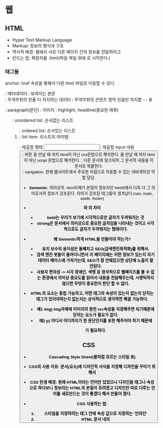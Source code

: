 # 웹

## HTML
- Hyper Text Markup Language
- Markup: 정보의 형식과 구조
- 역사적 배경: 웹에서 서로 다른 페이지 간의 정보를 전달하려고
- 만드는 법: 확장자를 .html(파일 제일 위에 <!DOCTYPE html>로 시작한다.)

### 태그들
<a> anchor: href 속성을 통해서 다른 html 파일로 이동할 수 있다.
<head>: 메타데이터
<body>: 보여지는 본문
<div>: 무색무취의 한줄 다 차지하는 데이터
<span>: 무색무취의 콘텐츠 영역 만큼만 차지함
  - 
<table>: 표
<p>: paragraph(문단)
<img>: 이미지
<h1~h6>: highlight, headline(중요한 제목)

<ul>: unordered list: 순서없는 리스트
<ol>: ordered list: 순서있는 리스트
<li>: list item: 리스트의 아이템
<form>: 제출할 형태
<input>: 제출할 input 내용
<button>: 버튼

<style>: </style>을 만날 때 까지 html이 아닌 css문법으로 해석한다.
<script>: </script>를 만날 때 까지 html이 아닌 script 문법으로 해석한다.
<link>: 다른 문서와 링크되어 그 문서의 내용을 이 문서로 복붙한다.
<nav>: navigation, 현재 웹사이트에서 주요한 지점으로 이동할 수 있는 네비게이션 역할 담당.

- **Sementic**: 의미상의. html자체가 본질이 정보지만 html5에서 더욱 더 그 의미로서의 정보가 강조된다. 의미가 강조된 태그들이 생겨났다.(nav, main, aside, footer)
- <b>와 <strong>의 차이
  - bold는 우리가 보기에 시각적으로만 글자가 두꺼워지는 것
  - strong은 문서에서 의미상으로 중요한 글자임을 나타내는 것이고 시각적으로도 글자가 두꺼워지는 형태이다.

- 왜 Sementic하게 HTML을 만들어야 하는가?
  - 유지 보수의 용이성은 둘째치고 SEO(검색엔진최적화)를 위해서.
  - 검색 엔진 봇들이 돌아다니면서 이 페이지에는 어떤 정보가 있는지 자기 데이터 베이스에 가져가는데, SEO가 잘 안돼있으면 상단에 노출이 잘 안된다.
  - 사용자 편의성 -> 시각 장애인, 색맹 등 정삭적으로 웹페이즈를 볼 수 없는 환경에서 의미상 중요도를 읽어서 내용을 전달해주는데, 시멘틱하지 않으면 무엇이 중요한지 판단 할 수 없다.

- HTML의 요소는 중첩 가능하고, 어떤 태그의 속성이 있는지 없는지 닫히는 태그가 있어야하는지 없는지는 상식적으로 생각하면 해결 가능하다.
  - 예1 img) img자체에 이미지의 원천 src속성을 지정해주면 되기때문에 닫히는 요소가 필요가 없다.
  - 예2 p) 어디서 어디까지가 한 문단인지를 표현 해주어야 하기 때문에 </p>가 필요하다.


## CSS
- Cascading Style Sheet(물처럼 흐르는 스타일 표)
- CSS의 사용 이유: 문서(요소)에 디자인적 서식을 지정해 디자인을 꾸미기 위해서
- CSS 탄생 배경: 원래 HTML이라는 언어만 있었으나 디자인을 태그나 속성으로 하다보니 정보라는 HTML의 본질이 흐려졌고 디자인만 따로 다루는 언어를 새로만드는 것이 좋겠다 해서 만들어 졌다.
- **CSS 사용하는 법:**
  1. 스타일을 지정하려는 태그 안에 속성 값으로 지정하는 '인라인'
  2. HTML 문서 내의 <style> 태그 안에 모아서 기술하는 '내부'
  3. .CSS파일로 별도로 모아서 기술하는 '외부'

- CSS문법: 
    선택자{
        속성 : 값;
        속성 : 값;
        ...
    }
  
  - 어떻게 선택하는가?
    - 그냥 이름: 태그
    - .이름: 클래스
    - #이름: id
    - 이름1>이름2: 이름1의 자식인 이름2
    - 이름1 이름2: 이름1의 자손인 이름2
  
  - **중요한 속성**: color, background-color, height, width, padding, margin, position, display, border
  - 박스모델: 모든 요소는 박스모델이다. 동그랗게 보이든, 선으로 보이든 모두가 박스 모델이다. 개발자 모드로 확인하면 모든 컨텐츠 영역은 파란색이다
    - border를 기준으로 안쪽이 padding, 바깥쪽이 margin이다.
  - position: 선택자가 어디를 기준으로 위치할 것인지를 결정
    - static: 디폴트. 웹의 기본적인 흐름을 따른다. 위에서 아래로 왼쪽에서 오른쪽으로.
    
    - relative: 상대적. static에서 offset 만큼 이동한다.
      - offset: 두 번째 주소를 만들기 위해 기준이 되는 주소에 더해진 값. 예) top : 30px; = 첫번 쨰 주소를 기준으로 top에서부터 30px을 더한 값이 두번째 주소가 된다.
    
    - absolute: 절대적. static이 아닌 부모요소를 기준으로 offset 만큼 이동한다. 그런 부모가 없다면 body를 기준으로 한다.(포토샵의 레이어와 같이 새로운 층으로 해석된다.)
    - fixed: 스크롤과 상관없이 항상 그 위치
    - sticky: 스크롤을 하다가 그위치
  - display
    - inline: 자기 영역만큼만 차지. width, height 속성 없음
    - block: 한줄을 다 차지
    - inline-block: 자기 영역만큼만 차지하는데 width, height 속성을 줄 수 있음.
  - flex
    - 가로축과 주축의 개념
    - 컨테이너와 아이템의 개념
- **bootstrap**
  - twitter에서 만든 오픈소스 css 프레임 워크
  - 적용하는 법
    1. 부트스트랩 소스 다운로드
    2. 디자인 요소 찾기
    3. 해당 클래스로 클래스명 변경


- 단위
  - 절대단위: px
  - 상대단위: em, rem, %, vh, vw

- 미디어 쿼리(mediaQuery)
  - 반응형 페이지: 반응형이라는 것은 하드웨어의 해상도에 반응해서 디자인이 바뀌는 것




## JS
- 웹브라우저에서 유일하게 동작하는 프로그래밍 언어이다.
  - 자바스크립트도 웹브라우저에서만 동작을 하는가? X = Nodejs 환경에서 동작할 수 있다.

- 브라우저의 역사
  - MS의 익스플로러가 망쳐놓은 역사.
  - 춘추전국시대에 등장한 jquery
  - 구글의 크롬이 평정한 역사

- 자바스크립트의 3요소: DOM, BOM, CORE엔진

- **데이터타입**
  - **자바스크립트는 dynamic Typed 언어이기 때문에 데이터타입이 선언시 결정 되는 것이 아니라 값에 의해 결정된다.**
  - 원시타입 5가지: boolean, null, undefined, number, string
  - 이 자료형 외에는 모두 참조형 데이터 타입이다.(데이터 타입을 쪼개 놓은 이유는 비싼 자원인 메모리를 효율적으로 사용하기 위해서이다.)

- 변수(variable)
  - 변수를 사용하는 이유)
    - 1. 값에 이름을 붙여줘서 무슨 의도인지 파악하게 한다.
    - 2. 값을 직접 사용하지 않고 그릇에 담아서 유지보수를 편하게 한다.(하나의 값을 변경시키면 해당 변수를 쓰는 모든 곳이 일괄적으로 변경)
    - var 이름 = 값; / let 이름 = 값;
    - var로 선언한 변수는 덮어쓰기가 가능하다. let으로 선언한 변수는 일단 선언 된 후에는 덮어쓰기가 안된다.

- 배열
  - what: 같은 자료형(자바스크립트에서는 데이터타입이 달라도 된다.) 여러개를 하나로 묶은 것
  - why: 높은 응집도를 위해서(같은 목적을 갖고있는 애들끼리 묶어서 간단하게 하나의 변수로 처리하기 위해)
  - how: 배열 선언(let 배열명 = {값1, 값2, 값3 ...} )

- 연산자 
  - what: 연산을 수행하는 기호
    - 연산 : 식을 계산하여 결과를 얻어내는 과정
    - 예) +,-,*,/,%,++,--,**,&&,||,!=,== 등등
  - why: 연산자를 사용하는 이유
    - 수학의 연산을 어떻게 할 것 인지에 대한 약속으로써 '연산자'를 사용
  - 이항연산자: 2개의 피연산자가 필요한 연산자
  - 단항연산자: 1개의 피연산자가 필요한 연산자 
  - 전위연산자: 변수를 사용하기 전에 연산을 먼저한다.
  - 후위연산자: 변수를 사용하고 연산을 나중에 한다.
    - 예) let a = 4;
          let b = 10;
          let result = ++a + b++ - (++a); 일 때
                      각각 5 + 10 - 6 로 진행이 된다.(이때, a=6 b=11 상태가 된다.)
          let result2 = a++ + ++b;
                        6  + 12 = 18 (이 때, a = 7, b = 12 상태가 된다.) 

- 조건문
  - what: 조건에 따라 컴퓨터가 실행할 문장이 달라지는 것
  - why: 조건에 따라 다른 할 일을 시키기 위해서
  - how: if(조건표현식){
            조건 만족시 실행 할 문장;
            }else if(조건표현식2){
            조건 만족시 실행 할 문장2;
            }else if(조건표현식3){
            ...
            }else{
            위의 조건을 모두 만족하지 않을 때 실행 할 문장들
            }
    - 조건 표현식은 boolean으로 판단 가능해야만 한다.
    - if,else if  대신 if, if 를 사용 시 위의 if를 만족하더라도 다음 if도 검사하기 때문에 if를 여러개 사용할 지 else if를 사용할 지 잘 판단해야 한다.
  
  - 일괄적인 조건문은 switch를 쓰는 것이 좋다.
        switch(조건표현식){
            case 조건1:
                조건1을 만족할 때 실행할 문장들;
                break;
            case 조건2:
                조건2를 만족할 때 실행할 문장들;
                break;
            ...
            default:
                아무것도 만족하지 않을 때 실행할 문장들
        }
    - break는 조건문이나 반복문을 끝내는 역할이다. 없을 시 다음 case로 계속 진행한다.
    - continue는 이번 검사를 끝낸 후 다음 검사로 넘어가게 된다.

- 반복문
  - what: 특정 조건을 만족하는 한 블록의 문장을 반복해서 실행한다.
  - why: 반복적인 코드 입력를 하지 않기 위해
  - while문 / for문
    - while(조건){
        실행문;
        } 
        - do-while문: 조건검사를 하기 전에 실행1번을 먼저 하는 문법
    - for(초기화; 조건; 스텝){
            실행문
        }
        - 향상된 for문: 반복문을 돌 수 있는 객체에 담긴 모든 요소에 대해 실행
        for(데이터타입 요소이름 in/of 이터레이터){
            인자마다 실행할 본문
        }
        - in은 key를 리턴, of는 value를 리턴
        - 
- 함수
  - what: 특정 목적을 가지고 특정 프로세스를 하는 코드들의 묶음(input을 주면 output을 준다.)
  - why: 높은 응집도. 같은 목적을 가진 코드끼리 묶음처리해서 코드의 양을 줄이고 유지보수를 쉽게한다.
  - how: 선언식
          function 함수명(input1, input2, ...){
            함수식 본문;
            return 리턴값;
          }


- 객체
- 이벤트
- 콜백함수
- AJAX